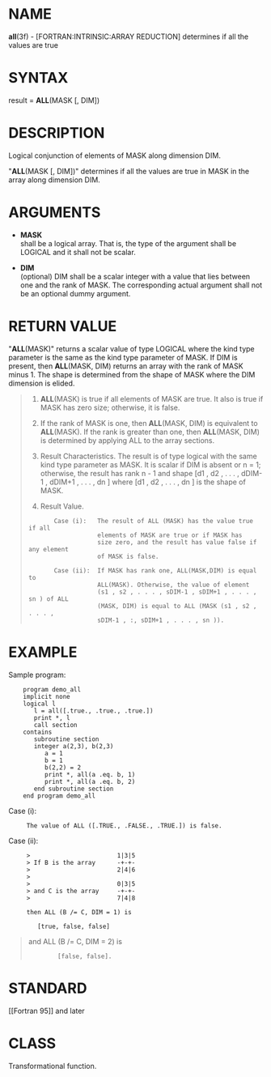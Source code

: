 # NAME

**all**(3f) - \[FORTRAN:INTRINSIC:ARRAY REDUCTION\] determines if all
the values are true

# SYNTAX

result = **ALL**(MASK \[, DIM\])

# DESCRIPTION

Logical conjunction of elements of MASK along dimension DIM.

"**ALL**(MASK \[, DIM\])" determines if all the values are true in MASK
in the array along dimension DIM.

# ARGUMENTS

  - **MASK**  
    shall be a logical array. That is, the type of the argument shall be
    LOGICAL and it shall not be scalar.

  - **DIM**  
    (optional) DIM shall be a scalar integer with a value that lies
    between one and the rank of MASK. The corresponding actual argument
    shall not be an optional dummy argument.

# RETURN VALUE

"**ALL**(MASK)" returns a scalar value of type LOGICAL where the kind
type parameter is the same as the kind type parameter of MASK. If DIM is
present, then **ALL**(MASK, DIM) returns an array with the rank of MASK
minus 1. The shape is determined from the shape of MASK where the DIM
dimension is elided.

> 1.  **ALL**(MASK) is true if all elements of MASK are true. It also is
>     true if MASK has zero size; otherwise, it is false.
> 
> 2.  If the rank of MASK is one, then **ALL**(MASK, DIM) is equivalent
>     to **ALL**(MASK). If the rank is greater than one, then
>     **ALL**(MASK, DIM) is determined by applying ALL to the array
>     sections.
> 
> 3.  Result Characteristics. The result is of type logical with the
>     same kind type parameter as MASK. It is scalar if DIM is absent or
>     n = 1; otherwise, the result has rank n - 1 and shape \[d1 , d2 ,
>     . . . , dDIM-1 , dDIM+1 , . . . , dn \] where \[d1 , d2 , . . . ,
>     dn \] is the shape of MASK.
> 
> 4.  Result Value.
> 
> <!-- end list -->
> 
> ``` 
>        Case (i):   The result of ALL (MASK) has the value true if all
>                    elements of MASK are true or if MASK has
>                    size zero, and the result has value false if any element
>                    of MASK is false.
> 
>        Case (ii):  If MASK has rank one, ALL(MASK,DIM) is equal to
>                    ALL(MASK). Otherwise, the value of element
>                    (s1 , s2 , . . . , sDIM-1 , sDIM+1 , . . . , sn ) of ALL
>                    (MASK, DIM) is equal to ALL (MASK (s1 , s2 , . . . ,
>                    sDIM-1 , :, sDIM+1 , . . . , sn )).
> ```

# EXAMPLE

Sample program:

``` 
    program demo_all
    implicit none
    logical l
       l = all([.true., .true., .true.])
       print *, l
       call section
    contains
       subroutine section
       integer a(2,3), b(2,3)
          a = 1
          b = 1
          b(2,2) = 2
          print *, all(a .eq. b, 1)
          print *, all(a .eq. b, 2)
       end subroutine section
    end program demo_all
```

Case (i):

``` 
     The value of ALL ([.TRUE., .FALSE., .TRUE.]) is false.
```

Case (ii):

``` 
     >                        1|3|5
     > If B is the array      -+-+-
     >                        2|4|6
     >
     >                        0|3|5
     > and C is the array     -+-+-
     >                        7|4|8

     then ALL (B /= C, DIM = 1) is

        [true, false, false]
```

> and ALL (B /= C, DIM = 2) is
> 
> ``` 
>         [false, false].
> ```

# STANDARD

\[\[Fortran 95\]\] and later

# CLASS

Transformational function.

